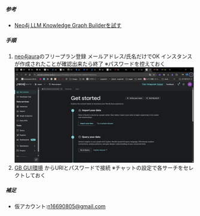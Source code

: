 ##### 参考
- [Neo4j LLM Knowledge Graph Builderを試す](https://zenn.dev/kun432/scraps/1cdca692b70195)

##### 手順
1. [neo4jaura](https://neo4j.com/product/auradb/)のフリープラン登録
メールアドレス/氏名だけでOK
インスタンスが作成されたことが確認出来たら終了
※パスワードを控えておく
![alt text](images/image.png)
1. [GB GUI環境](https://llm-graph-builder.neo4jlabs.com/)
からURIとパスワードで接続
※チャットの設定で各サーチをセレクトしておく













##### 補足
- 仮アカウント:n16690805@gmail.com